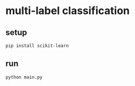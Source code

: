 # multi-label classification

## setup

```shell
pip install scikit-learn
```

## run

```shell
python main.py
```
